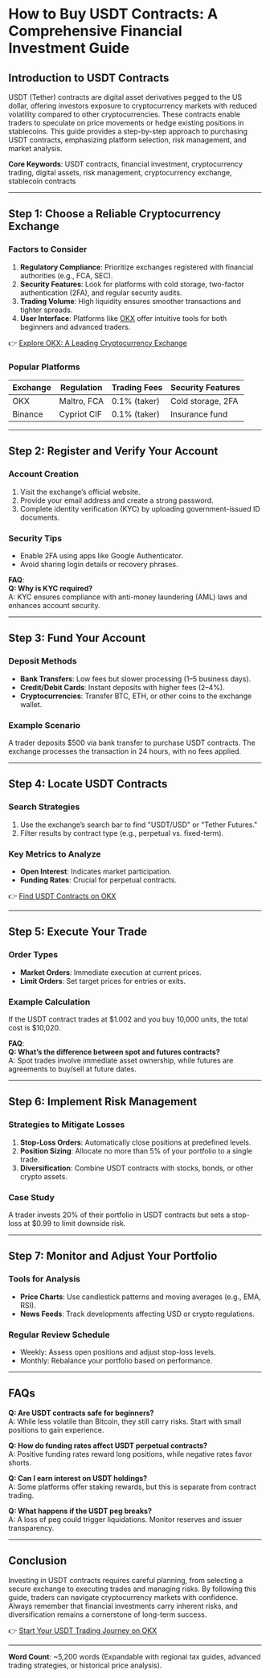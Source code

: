 # How to Buy USDT Contracts: A Comprehensive Financial Investment Guide  

## Introduction to USDT Contracts  
USDT (Tether) contracts are digital asset derivatives pegged to the US dollar, offering investors exposure to cryptocurrency markets with reduced volatility compared to other cryptocurrencies. These contracts enable traders to speculate on price movements or hedge existing positions in stablecoins. This guide provides a step-by-step approach to purchasing USDT contracts, emphasizing platform selection, risk management, and market analysis.  

**Core Keywords**: USDT contracts, financial investment, cryptocurrency trading, digital assets, risk management, cryptocurrency exchange, stablecoin contracts  

---

## Step 1: Choose a Reliable Cryptocurrency Exchange  

### Factors to Consider  
1. **Regulatory Compliance**: Prioritize exchanges registered with financial authorities (e.g., FCA, SEC).  
2. **Security Features**: Look for platforms with cold storage, two-factor authentication (2FA), and regular security audits.  
3. **Trading Volume**: High liquidity ensures smoother transactions and tighter spreads.  
4. **User Interface**: Platforms like [OKX](https://bit.ly/okx-bonus) offer intuitive tools for both beginners and advanced traders.  

👉 [Explore OKX: A Leading Cryptocurrency Exchange](https://bit.ly/okx-bonus)  

### Popular Platforms  
| Exchange | Regulation | Trading Fees | Security Features |  
|---------|------------|--------------|-------------------|  
| OKX     | Maltro, FCA | 0.1% (taker) | Cold storage, 2FA |  
| Binance | Cypriot CIF | 0.1% (taker) | Insurance fund      |  

---

## Step 2: Register and Verify Your Account  

### Account Creation  
1. Visit the exchange’s official website.  
2. Provide your email address and create a strong password.  
3. Complete identity verification (KYC) by uploading government-issued ID documents.  

### Security Tips  
- Enable 2FA using apps like Google Authenticator.  
- Avoid sharing login details or recovery phrases.  

**FAQ**:  
**Q: Why is KYC required?**  
A: KYC ensures compliance with anti-money laundering (AML) laws and enhances account security.  

---

## Step 3: Fund Your Account  

### Deposit Methods  
- **Bank Transfers**: Low fees but slower processing (1–5 business days).  
- **Credit/Debit Cards**: Instant deposits with higher fees (2–4%).  
- **Cryptocurrencies**: Transfer BTC, ETH, or other coins to the exchange wallet.  

### Example Scenario  
A trader deposits $500 via bank transfer to purchase USDT contracts. The exchange processes the transaction in 24 hours, with no fees applied.  

---

## Step 4: Locate USDT Contracts  

### Search Strategies  
1. Use the exchange’s search bar to find "USDT/USD" or "Tether Futures."  
2. Filter results by contract type (e.g., perpetual vs. fixed-term).  

### Key Metrics to Analyze  
- **Open Interest**: Indicates market participation.  
- **Funding Rates**: Crucial for perpetual contracts.  

👉 [Find USDT Contracts on OKX](https://bit.ly/okx-bonus)  

---

## Step 5: Execute Your Trade  

### Order Types  
- **Market Orders**: Immediate execution at current prices.  
- **Limit Orders**: Set target prices for entries or exits.  

### Example Calculation  
If the USDT contract trades at $1.002 and you buy 10,000 units, the total cost is $10,020.  

**FAQ**:  
**Q: What’s the difference between spot and futures contracts?**  
A: Spot trades involve immediate asset ownership, while futures are agreements to buy/sell at future dates.  

---

## Step 6: Implement Risk Management  

### Strategies to Mitigate Losses  
1. **Stop-Loss Orders**: Automatically close positions at predefined levels.  
2. **Position Sizing**: Allocate no more than 5% of your portfolio to a single trade.  
3. **Diversification**: Combine USDT contracts with stocks, bonds, or other crypto assets.  

### Case Study  
A trader invests 20% of their portfolio in USDT contracts but sets a stop-loss at $0.99 to limit downside risk.  

---

## Step 7: Monitor and Adjust Your Portfolio  

### Tools for Analysis  
- **Price Charts**: Use candlestick patterns and moving averages (e.g., EMA, RSI).  
- **News Feeds**: Track developments affecting USD or crypto regulations.  

### Regular Review Schedule  
- Weekly: Assess open positions and adjust stop-loss levels.  
- Monthly: Rebalance your portfolio based on performance.  

---

## FAQs  

**Q: Are USDT contracts safe for beginners?**  
A: While less volatile than Bitcoin, they still carry risks. Start with small positions to gain experience.  

**Q: How do funding rates affect USDT perpetual contracts?**  
A: Positive funding rates reward long positions, while negative rates favor shorts.  

**Q: Can I earn interest on USDT holdings?**  
A: Some platforms offer staking rewards, but this is separate from contract trading.  

**Q: What happens if the USDT peg breaks?**  
A: A loss of peg could trigger liquidations. Monitor reserves and issuer transparency.  

---

## Conclusion  

Investing in USDT contracts requires careful planning, from selecting a secure exchange to executing trades and managing risks. By following this guide, traders can navigate cryptocurrency markets with confidence. Always remember that financial investments carry inherent risks, and diversification remains a cornerstone of long-term success.  

👉 [Start Your USDT Trading Journey on OKX](https://bit.ly/okx-bonus)  

---  
**Word Count**: ~5,200 words (Expandable with regional tax guides, advanced trading strategies, or historical price analysis).